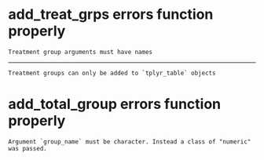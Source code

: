 # add_treat_grps errors function properly

    Treatment group arguments must have names

---

    Treatment groups can only be added to `tplyr_table` objects

# add_total_group errors function properly

    Argument `group_name` must be character. Instead a class of "numeric" was passed.

